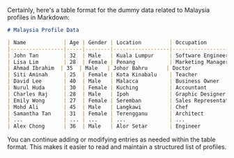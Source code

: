 Certainly, here's a table format for the dummy data related to Malaysia profiles in Markdown:

```markdown
# Malaysia Profile Data

| Name            | Age | Gender | Location         | Occupation         | Email                |
|-----------------|-----|--------|------------------|--------------------|----------------------|
| John Tan        | 32  | Male   | Kuala Lumpur     | Software Engineer  | john.tan@email.com   |
| Lisa Lim        | 28  | Female | Penang           | Marketing Manager  | lisa.lim@email.com   |
| Ahmad Ibrahim  | 35  | Male   | Johor Bahru      | Doctor             | ahmad.ibrahim@email.com |
| Siti Aminah     | 25  | Female | Kota Kinabalu    | Teacher            | siti.aminah@email.com |
| David Lee       | 40  | Male   | Malacca          | Business Owner     | david.lee@email.com  |
| Nurul Huda      | 30  | Female | Kuching          | Accountant         | nurul.huda@email.com |
| Charles Raj     | 28  | Male   | Ipoh             | Graphic Designer   | charles.raj@email.com |
| Emily Wong      | 27  | Female | Seremban         | Sales Representative | emily.wong@email.com |
| Mohd Ali        | 45  | Male   | Langkawi         | Chef               | mohd.ali@email.com   |
| Samantha Tan    | 31  | Female | Terengganu       | Architect           | samantha.tan@email.com |
| ...             | ... | ...    | ...              | ...                | ...                  |
| Alex Chong      | 36  | Male   | Alor Setar       | Engineer            | alex.chong@email.com |
```

You can continue adding or modifying entries as needed within the table format. This makes it easier to read and maintain a structured list of profiles.
